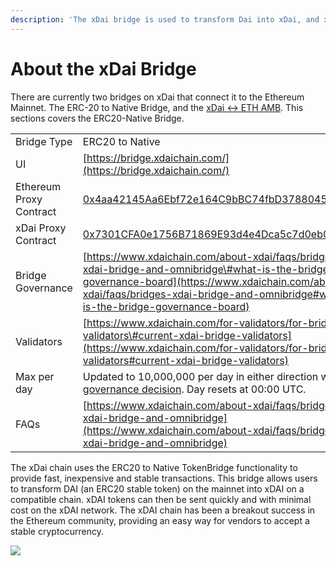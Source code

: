 ```yaml
---
description: 'The xDai bridge is used to transform Dai into xDai, and xDai back to Dai'
---
```


# About the xDai Bridge

There are currently two bridges on xDai that connect it to the Ethereum Mainnet. The ERC-20 to Native Bridge, and the [xDai &lt;-&gt; ETH AMB](../eth-xdai-amb-bridge/about-the-eth-xdai-amb/). This sections covers the ERC20-Native Bridge.

|  |  |
| :--- | :--- |
| Bridge Type | ERC20 to Native |
| UI | [https://bridge.xdaichain.com/](https://bridge.xdaichain.com/) |
| Ethereum Proxy Contract | [0x4aa42145Aa6Ebf72e164C9bBC74fbD3788045016](https://etherscan.io/address/0x4aa42145Aa6Ebf72e164C9bBC74fbD3788045016#readProxyContract) |
| xDai Proxy Contract | [0x7301CFA0e1756B71869E93d4e4Dca5c7d0eb0AA6](https://blockscout.com/xdai/mainnet/address/0x7301CFA0e1756B71869E93d4e4Dca5c7d0eb0AA6/read-proxy) |
| Bridge Governance | [https://www.xdaichain.com/about-xdai/faqs/bridges-xdai-bridge-and-omnibridge\#what-is-the-bridge-governance-board](https://www.xdaichain.com/about-xdai/faqs/bridges-xdai-bridge-and-omnibridge#what-is-the-bridge-governance-board) |
| Validators | [https://www.xdaichain.com/for-validators/for-bridge-validators\#current-xdai-bridge-validators](https://www.xdaichain.com/for-validators/for-bridge-validators#current-xdai-bridge-validators) |
| Max per day | Updated to 10,000,000 per day in either direction with [governance decision](https://forum.poa.network/t/increase-daily-limit-for-xdai-withdrawals-from-the-xdai-to-the-mainnet/3823). Day resets at 00:00 UTC. |
| FAQs | [https://www.xdaichain.com/about-xdai/faqs/bridges-xdai-bridge-and-omnibridge](https://www.xdaichain.com/about-xdai/faqs/bridges-xdai-bridge-and-omnibridge) |

The xDai chain uses the ERC20 to Native TokenBridge functionality to provide fast, inexpensive and stable transactions. This bridge allows users to transform DAI \(an ERC20 stable token\) on the mainnet into xDAI on a compatible chain. xDAI tokens can then be sent quickly and with minimal cost on the xDAI network. The xDAI chain has been a breakout success in the Ethereum community, providing an easy way for vendors to accept a stable cryptocurrency.

![](../.gitbook/assets/xdai-bridge.png)

